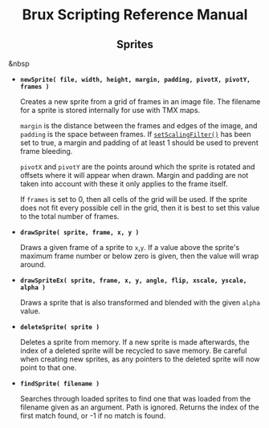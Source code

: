 # <center>**Brux Scripting Reference Manual**</center>
## <center>Sprites</center>



&nbsp

* <a name="newSprite"></a>**`newSprite( file, width, height, margin, padding, pivotX, pivotY, frames )`**

  Creates a new sprite from a grid of frames in an image file. The filename for a sprite is stored internally for use with TMX maps.

  `margin` is the distance between the frames and edges of the image, and `padding` is the space between frames. If [`setScalingFilter()`](graphics.md#setScalingFilter) has been set to true, a margin and padding of at least 1 should be used to prevent frame bleeding.

  `pivotX` and `pivotY` are the points around which the sprite is rotated and offsets where it will appear when drawn. Margin and padding are not taken into account with these it only applies to the frame itself.

  If `frames` is set to 0, then all cells of the grid will be used. If the sprite does not fit every possible cell in the grid, then it is best to set this value to the total number of frames.

* <a name="drawSprite"></a>**`drawSprite( sprite, frame, x, y )`**

  Draws a given frame of a sprite to `x`,`y`. If a value above the sprite's maximum frame number or below zero is given, then the value will wrap around.

* <a name="drawSpriteEx"></a>**`drawSpriteEx( sprite, frame, x, y, angle, flip, xscale, yscale, alpha )`**

  Draws a sprite that is also transformed and blended with the given `alpha` value.

* <a name="deleteSprite"></a>**`deleteSprite( sprite )`**

  Deletes a sprite from memory. If a new sprite is made afterwards, the index of a deleted sprite will be recycled to save memory. Be careful when creating new sprites, as any pointers to the deleted sprite will now point to that one.

 * <a name="findSprite"></a>**`findSprite( filename )`**

   Searches through loaded sprites to find one that was loaded from the filename given as an argument. Path is ignored. Returns the index of the first match found, or -1 if no match is found.
